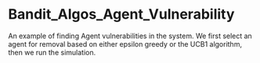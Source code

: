 # Bandit_Algos_Agent_Vulnerability
An example of finding Agent vulnerabilities in the system. We first select an agent for removal based on either epsilon greedy or the UCB1 algorithm, then we run the simulation.
